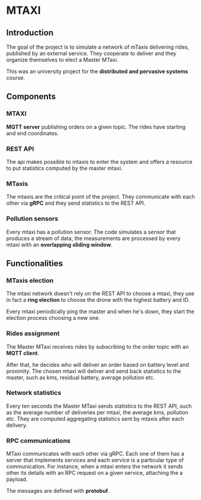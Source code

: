 # MTAXI

## Introduction
The goal of the project is to simulate a network of mTaxis delivering rides, published by an external service. They cooperate to deliver and they organize themselves to elect a Master MTaxi.

This was an university project for the **distributed and pervasive systems** course.

## Components
### MTAXI
**MQTT server** publishing orders on a given topic. The rides have starting and end coordinates. 

### REST API
The api makes possible to mtaxis to enter the system and offers a resource to put statistics computed by the master mtaxi.

### MTaxis
The mtaxis are the critical point of the project. They communicate with each other via **gRPC** and they send statistics to the REST API.

### Pollution sensors
Every mtaxi has a pollution sensor.
The code simulates a sensor that produces a stream of data, the measurements are processed by every mtaxi with an **overlapping sliding window**.

## Functionalities
### MTaxis election
The mtaxi network doesn't rely on the REST API to choose a mtaxi, they use in fact a **ring election** to choose the drone with the highest battery and ID. 

Every mtaxi periodically ping the master and when he's down, they start the election process choosing a new one. 

### Rides assignment

The Master MTaxi receives rides by subscribing to the order topic with an **MQTT client**.

After that, he decides who will deliver an order based on battery level and proximity.
The chosen mtaxi will deliver and send back statistics to the master, such as kms, residual battery, average pollution etc.

### Network statistics 

Every ten seconds the Master MTaxi sends statistics to the REST API, such as the average number of deliveries per mtaxi, the average kms, pollution etc. 
They are computed aggregating statistics sent by mtaxis after each delivery. 

### RPC communications
MTaxi communicates with each other via gRPC. Each one of them has a server that implements services and each service is a particular type of communication. For instance, when a mtaxi enters the network it sends other its details with an RPC request on a given service, attaching the a payload.

The messages are defined with **protobuf**. 
